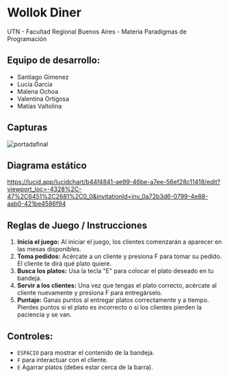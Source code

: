 #  Wollok Diner 

UTN - Facultad Regional Buenos Aires - Materia Paradigmas de Programación

## Equipo de desarrollo: 

- Santiago Gimenez
- Lucía García
- Malena Ochoa
- Valentina Ortigosa
- Matías Valtolina

## Capturas 
![portadafinal](https://github.com/user-attachments/assets/f9dbdbb1-11ce-44d1-822c-6df9e5957896)

## Diagrama estático 
https://lucid.app/lucidchart/b44f4841-ae99-46be-a7ee-56ef28c11418/edit?viewport_loc=-4328%2C-47%2C6451%2C2681%2C0_0&invitationId=inv_0a72b3d6-0799-4e88-aab0-421be4586f94 

## Reglas de Juego / Instrucciones

1.	**Inicia el juego:** Al iniciar el juego, los clientes comenzarán a aparecer en las mesas disponibles.
2.	**Toma pedidos:** Acércate a un cliente y presiona F para tomar su pedido. El cliente te dirá qué plato quiere.
3.	**Busca los platos:** Usa la tecla "E" para colocar el plato deseado en tu bandeja.
4.	**Servir a los clientes:** Una vez que tengas el plato correcto, acércate al cliente nuevamente y presiona F para entregárselo.
5.	**Puntaje:** Ganas puntos al entregar platos correctamente y a tiempo. Pierdes puntos si el plato es incorrecto o si los clientes pierden la paciencia y se van.


## Controles:

- `ESPACIO` para mostrar el contenido de la bandeja.
- `F` para interactuar con el cliente.
- `E` Agarrar platos (debes estar cerca de la barra).
 
